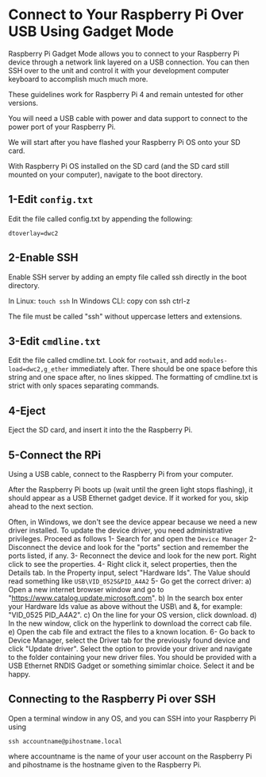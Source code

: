 # Connect to Your Raspberry Pi Over USB Using Gadget Mode

Raspberry Pi Gadget Mode allows you to connect to your Raspberry Pi device through a network link layered on a USB connection. You can then SSH over to the unit and control it with your development computer keyboard to accomplish much much more.

These guidelines work for Raspberry Pi 4 and remain untested for other versions.

You will need a USB cable with power and data support to connect to the power port of your Raspberry Pi. 

We will start after you have flashed your Raspberry Pi OS onto your SD card.

With Raspberry Pi OS installed on the SD card (and the SD card still mounted on your computer), navigate to the boot directory.

## 1-Edit `config.txt`

Edit the file called config.txt by appending the following:

```
dtoverlay=dwc2
```

## 2-Enable SSH

Enable SSH server by adding an empty file called ssh directly in the boot directory.

In Linux: `touch ssh`
In Windows CLI: copy con ssh <ENTER> ctrl-z <ENTER>

The file must be called "ssh" without uppercase letters and extensions.

## 3-Edit `cmdline.txt`

Edit the file called cmdline.txt. Look for `rootwait`, and add `modules-load=dwc2,g_ether` immediately after. There should be one space before this string and one space after, no lines skipped. The formatting of cmdline.txt is strict with only spaces separating commands.

## 4-Eject

Eject the SD card, and insert it into the the Raspberry Pi.

## 5-Connect the RPi

Using a USB cable, connect to the Raspberry Pi from your computer.

After the Raspberry Pi boots up (wait until the green light stops flashing), it should appear as a USB Ethernet gadget device. If it worked for you, skip ahead to the next section.

Often, in Windows, we don't see the device appear because we need a new driver installed.
To update the device driver, you need administrative privileges.
Proceed as follows
1- Search for and open the `Device Manager`
2- Disconnect the device and look for the "ports" section and remember the ports listed, if any.
3- Reconnect the device and look for the new port. Right click to see the properties.
4- Right click it, select properties, then the Details tab. In the Property input, select "Hardware Ids". The Value should read something like `USB\VID_0525&PID_A4A2`
5- Go get the correct driver:
a) Open a new internet browser window and go to "https://www.catalog.update.microsoft.com".
b) In the search box enter your Hardware Ids value as above without the USB\ and &, for example: "VID_0525 PID_A4A2".
c) On the line for your OS version, click download.
d) In the new window, click on the hyperlink to download the correct cab file.
e) Open the cab file and extract the files to a known location.
6- Go back to Device Manager, select the Driver tab for the previously found device and click "Update driver". Select the option to provide your driver and navigate to the folder containing your new driver files. You should be provided with a USB Ethernet RNDIS Gadget or something simimlar choice. Select it and be happy.

## Connecting to the Raspberry Pi over SSH

Open a terminal window in any OS, and you can SSH into your Raspberry Pi using
```
ssh accountname@pihostname.local
```
where accountname is the name of your user account on the Raspberry Pi and pihostname is the hostname given to the Raspberry Pi.

